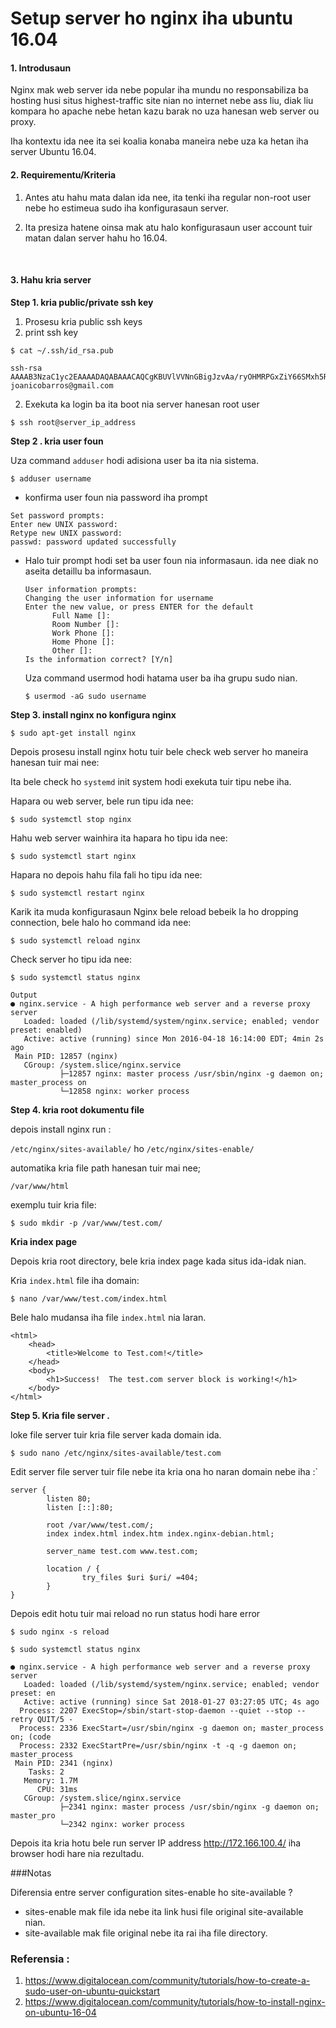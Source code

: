 # Setup server ho nginx iha ubuntu 16.04
#### 1. Introdusaun

Nginx mak web server ida nebe popular iha mundu no responsabiliza ba hosting husi situs highest-traffic site nian no internet nebe ass liu, diak liu kompara ho apache nebe hetan kazu barak no uza hanesan web server ou proxy.

Iha kontextu ida nee ita sei koalia konaba maneira nebe uza ka hetan iha server Ubuntu 16.04.

#### 2. Requirementu/Kriteria

1. Antes atu hahu mata dalan ida nee, ita tenki iha regular non-root user  nebe ho estimeua sudo iha konfigurasaun server. 

2. Ita presiza hatene oinsa mak atu halo konfigurasaun user account tuir matan dalan server hahu ho 16.04.

   ​

#### 3. Hahu kria server

**Step 1. kria public/private ssh key** 

1.  Prosesu kria public ssh keys
2.  print ssh key


   `$ cat ~/.ssh/id_rsa.pub`

```
ssh-rsa AAAAB3NzaC1yc2EAAAADAQABAAACAQCgKBUVlVVNnGBigJzvAa/ryOHMRPGxZiY66SMxh5RrVsA05kj4IUb6U0Cqf3pgBJSxF5tY2s6g8m7wM923RNRdvC5gsORKpe0FMgIQ== joanicobarros@gmail.com
```

2. Exekuta ka login ba ita boot nia server hanesan root user

`$ ssh root@server_ip_address`

**Step 2 . kria user foun**

Uza command `adduser` hodi adisiona user ba ita nia sistema.

`$ adduser username`

- konfirma user foun nia password iha prompt

```
Set password prompts:
Enter new UNIX password:
Retype new UNIX password:
passwd: password updated successfully
```
- Halo tuir prompt hodi set ba user foun nia informasaun. ida nee diak no aseita detaillu ba informasaun.

  ```
  User information prompts:
  Changing the user information for username
  Enter the new value, or press ENTER for the default
    	Full Name []:
    	Room Number []:
    	Work Phone []:
    	Home Phone []:
    	Other []:
  Is the information correct? [Y/n]
  ```
  Uza command usermod hodi hatama user ba iha grupu sudo nian.

  `$ usermod -aG sudo username`

**Step 3. install nginx no konfigura nginx**

`$ sudo apt-get install nginx`

Depois prosesu install nginx hotu tuir bele check web server ho maneira hanesan tuir mai nee:

Ita bele check ho `systemd` init system hodi exekuta tuir tipu nebe iha.

Hapara ou  web server, bele run tipu ida nee:

```
$ sudo systemctl stop nginx

```

Hahu web server wainhira ita hapara ho tipu ida nee:

```
$ sudo systemctl start nginx

```

Hapara no depois hahu fila fali ho tipu ida nee:

```
$ sudo systemctl restart nginx

```

Karik ita muda konfigurasaun Nginx bele reload bebeik la ho dropping connection, bele halo ho command ida nee:

```
$ sudo systemctl reload nginx

```

Check server ho tipu ida nee:

```
$ sudo systemctl status nginx
```

```
Output
● nginx.service - A high performance web server and a reverse proxy server
   Loaded: loaded (/lib/systemd/system/nginx.service; enabled; vendor preset: enabled)
   Active: active (running) since Mon 2016-04-18 16:14:00 EDT; 4min 2s ago
 Main PID: 12857 (nginx)
   CGroup: /system.slice/nginx.service
           ├─12857 nginx: master process /usr/sbin/nginx -g daemon on; master_process on
           └─12858 nginx: worker process
```

**Step 4. kria root dokumentu file**

depois install nginx run :

`/etc/nginx/sites-available/` ho `/etc/nginx/sites-enable/`

automatika kria file path hanesan tuir mai nee;

`/var/www/html`

exemplu tuir kria file:

```
$ sudo mkdir -p /var/www/test.com/
```

**Kria index page**

Depois kria root directory, bele kria index page kada situs ida-idak nian.

Kria `index.html` file iha domain:

```
$ nano /var/www/test.com/index.html

```

Bele halo mudansa iha file `index.html` nia laran.

```
<html>
    <head>
        <title>Welcome to Test.com!</title>
    </head>
    <body>
        <h1>Success!  The test.com server block is working!</h1>
    </body>
</html>
```

**Step 5. Kria  file server .**

loke file server tuir kria file server kada domain ida.

`$ sudo nano /etc/nginx/sites-available/test.com`

Edit server file server tuir file nebe ita kria ona ho naran domain nebe iha :`																																																																																																																																																																																																																																																																																																													

```
server {
        listen 80;
        listen [::]:80;
        
        root /var/www/test.com/;
        index index.html index.htm index.nginx-debian.html;

        server_name test.com www.test.com;

        location / {
                try_files $uri $uri/ =404;
        }
}
```

Depois edit hotu tuir mai reload no run status hodi hare error

`$ sudo nginx -s reload`

`$ sudo systemctl status nginx`

```
● nginx.service - A high performance web server and a reverse proxy server
   Loaded: loaded (/lib/systemd/system/nginx.service; enabled; vendor preset: en
   Active: active (running) since Sat 2018-01-27 03:27:05 UTC; 4s ago
  Process: 2207 ExecStop=/sbin/start-stop-daemon --quiet --stop --retry QUIT/5 -
  Process: 2336 ExecStart=/usr/sbin/nginx -g daemon on; master_process on; (code
  Process: 2332 ExecStartPre=/usr/sbin/nginx -t -q -g daemon on; master_process 
 Main PID: 2341 (nginx)
    Tasks: 2
   Memory: 1.7M
      CPU: 31ms
   CGroup: /system.slice/nginx.service
           ├─2341 nginx: master process /usr/sbin/nginx -g daemon on; master_pro
           └─2342 nginx: worker process                           
```

Depois ita kria hotu bele run server IP address http://172.166.100.4/ iha browser hodi hare nia rezultadu.



###Notas 

Diferensia entre server configuration sites-enable ho site-available ?

- sites-enable mak file ida nebe ita link husi file original site-available nian.
- site-available mak file original nebe ita rai iha file directory.



### Referensia :

1. https://www.digitalocean.com/community/tutorials/how-to-create-a-sudo-user-on-ubuntu-quickstart
2. https://www.digitalocean.com/community/tutorials/how-to-install-nginx-on-ubuntu-16-04
